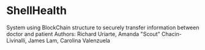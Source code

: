 # ShellHealth
System using BlockChain structure to securely transfer information between doctor and patient
Authors:
  Richard Uriarte, 
  Amanda "Scout" Chacin-Livinalli, 
  James Lam, 
  Carolina Valenzuela
